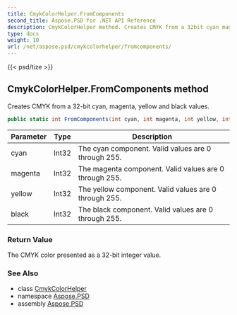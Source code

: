 ```yaml
---
title: CmykColorHelper.FromComponents
second_title: Aspose.PSD for .NET API Reference
description: CmykColorHelper method. Creates CMYK from a 32bit cyan magenta yellow and black values
type: docs
weight: 10
url: /net/aspose.psd/cmykcolorhelper/fromcomponents/
---
```

{{< psd/tize >}}
## CmykColorHelper.FromComponents method

Creates CMYK from a 32-bit cyan, magenta, yellow and black values.

```csharp
public static int FromComponents(int cyan, int magenta, int yellow, int black)
```

| Parameter | Type | Description |
| --- | --- | --- |
| cyan | Int32 | The cyan component. Valid values are 0 through 255. |
| magenta | Int32 | The magenta component. Valid values are 0 through 255. |
| yellow | Int32 | The yellow component. Valid values are 0 through 255. |
| black | Int32 | The black component. Valid values are 0 through 255. |

### Return Value

The CMYK color presented as a 32-bit integer value.

### See Also

* class [CmykColorHelper](../)
* namespace [Aspose.PSD](../../cmykcolorhelper/)
* assembly [Aspose.PSD](../../../)


